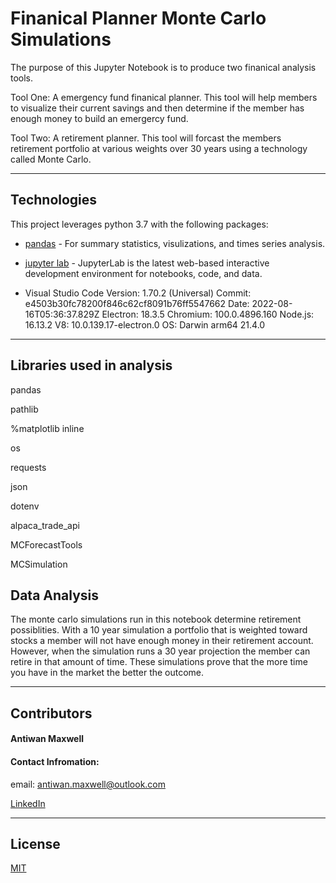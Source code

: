 # Finanical Planner Monte Carlo Simulations

The purpose of this Jupyter Notebook is to produce two finanical analysis tools.

Tool One: A emergency fund finanical planner. This tool will help members to visualize their current savings and then determine if the member has enough money to build an emergercy fund. 

Tool Two: A retirement planner. This tool will forcast the members retirement portfolio at various weights over 30 years using a technology called Monte Carlo.


---

## Technologies

This project leverages python 3.7 with the following packages:

* [pandas](https://pandas.pydata.org/docs/getting_started/install.html) - For summary statistics, visulizations, and times series analysis.
* [jupyter lab](https://jupyter.org/install) - JupyterLab is the latest web-based interactive development environment for notebooks, code, and data.

* Visual Studio Code Version: 1.70.2 (Universal)
Commit: e4503b30fc78200f846c62cf8091b76ff5547662
Date: 2022-08-16T05:36:37.829Z
Electron: 18.3.5
Chromium: 100.0.4896.160
Node.js: 16.13.2
V8: 10.0.139.17-electron.0
OS: Darwin arm64 21.4.0

---

## Libraries used in analysis
pandas

pathlib

%matplotlib inline

os

requests

json

dotenv

alpaca_trade_api

MCForecastTools

MCSimulation



## Data Analysis

The monte carlo simulations run in this notebook determine retirement possiblities. With a 10 year simulation a portfolio that is weighted toward stocks a member will not have enough money in their retirement account. However, when the simulation runs a 30 year projection the member can retire in that amount of time. These simulations prove that the more time you have in the market the better the outcome.



---

## Contributors

#### Antiwan Maxwell
#### Contact Infromation:

email: antiwan.maxwell@outlook.com

[LinkedIn](https://www.linkedin.com/in/antiwan-maxwell-205a11233/)


---

## License

[MIT](LICENSE)
